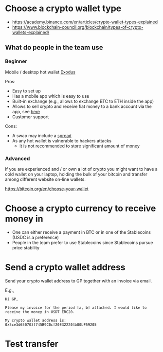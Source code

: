 # Choose a crypto wallet type

- https://academy.binance.com/en/articles/crypto-wallet-types-explained
- https://www.blockchain-council.org/blockchain/types-of-crypto-wallets-explained/

## What do people in the team use

### Beginner

Mobile / desktop hot wallet [Exodus](https://www.exodus.com/)

Pros:
- Easy to set up
- Has a mobile app which is easy to use
- Built-in exchange (e.g., allows to exchange BTC to ETH inside the app)
- Allows to sell crypto and receive fiat money to a bank account via the app, see [here](https://www.exodus.com/support/article/2435-sell-crypto-moonpay#mobile)
- Customer support

Cons:
- A swap may include a [spread](https://www.exodus.com/support/article/1591-what-is-an-exchange-spread)
- As any hot wallet is vulnerable to hackers attacks
   - It is not recommended to store significant amount of money

### Advanced

If you are experienced and / or own a lot of crypto you might want to have a cold wallet on your laptop, holding the bulk of your bitcoin and transfer among different website on-line wallets.

https://bitcoin.org/en/choose-your-wallet

# Choose a crypto currency to receive money in

- One can either receive a payment in BTC or in one of the Stablecoins (USDC is a preference)
- People in the team prefer to use Stablecoins since Stablecoins pursue price stability

# Send a crypto wallet address

Send your crypto wallet address to GP together with an invoice via email.

E.g.,
```
Hi GP,

Please my invoice for the period [a, b] attached. I would like to receive the money in USDT ERC20.

My crypto wallet address is: 0x5ce3d650703f745B9C0cf20E322204b00bF59205
```

# Test transfer

